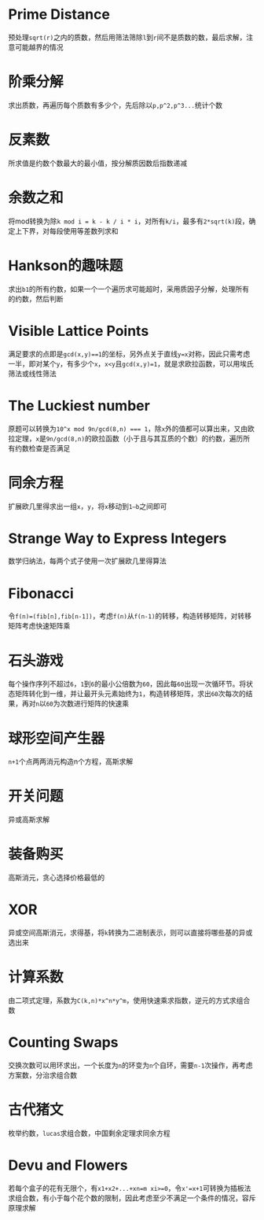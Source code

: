 # Prime Distance
预处理`sqrt(r)`之内的质数，然后用筛法筛除`l`到`r`间不是质数的数，最后求解，注意可能越界的情况
# 阶乘分解
求出质数，再遍历每个质数有多少个，先后除以`p,p^2,p^3...`统计个数
# 反素数
所求值是约数个数最大的最小值，按分解质因数后指数递减
# 余数之和
将mod转换为除`k mod i = k - k / i * i`，对所有`k/i`，最多有`2*sqrt(k)`段，确定上下界，对每段使用等差数列求和
# Hankson的趣味题
求出`b1`的所有约数，如果一个一个遍历求可能超时，采用质因子分解，处理所有的约数，然后判断
# Visible Lattice Points
满足要求的点即是`gcd(x,y)==1`的坐标，另外点关于直线`y=x`对称，因此只需考虑一半，即对某个`y`，有多少个`x`，`x<y`且`gcd(x,y)=1`，就是求欧拉函数，可以用埃氏筛法或线性筛法
# The Luckiest number
原题可以转换为`10^x mod 9n/gcd(8,n) === 1`，除`x`外的值都可以算出来，又由欧拉定理，`x`是`9n/gcd(8,n)`的欧拉函数（小于且与其互质的个数）的约数，遍历所有约数检查是否满足
# 同余方程
扩展欧几里得求出一组`x`，`y`，将`x`移动到`1—b`之间即可
# Strange Way to Express Integers
数学归纳法，每两个式子使用一次扩展欧几里得算法
# Fibonacci
令`f(n)=(fib[n],fib[n-1])`，考虑`f(n)`从`f(n-1)`的转移，构造转移矩阵，对转移矩阵考虑快速矩阵乘
# 石头游戏
每个操作序列不超过`6`，`1`到`6`的最小公倍数为`60`，因此每`60`出现一次循环节。将状态矩阵转化到一维，并让最开头元素始终为`1`，构造转移矩阵，求出`60`次每次的结果，再对`n`以`60`为次数进行矩阵的快速乘
# 球形空间产生器
`n+1`个点两两消元构造n个方程，高斯求解
# 开关问题
异或高斯求解
# 装备购买
高斯消元，贪心选择价格最低的
# XOR
异或空间高斯消元，求得基，将`k`转换为二进制表示，则可以直接将哪些基的异或选出来
# 计算系数
由二项式定理，系数为`C(k,n)*x^n*y^m`，使用快速乘求指数，逆元的方式求组合数
# Counting Swaps
交换次数可以用环求出，一个长度为`n`的环变为`n`个自环，需要`n-1`次操作，再考虑方案数，分治求组合数
# 古代猪文
枚举约数，`lucas`求组合数，中国剩余定理求同余方程
# Devu and Flowers
若每个盒子的花有无限个，有`x1+x2+...+xn=m xi>=0`，令`x'=x+1`可转换为插板法求组合数，有小于每个花个数的限制，因此考虑至少不满足一个条件的情况，容斥原理求解